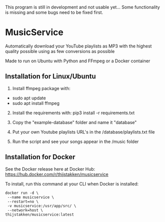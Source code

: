 This program is still in development and not usable yet...
Some functionality is missing and some bugs need to be fixed first.

# MusicService
Automatically download your YouTube playlists as MP3 with the highest quality possible using as few conversions as possible

Made to run on Ubuntu with Python and FFmpeg
or a Docker container

## Installation for Linux/Ubuntu

1. Install ffmpeg package with: 
- sudo apt update
- sudo apt install ffmpeg

2. Install the requirements with: pip3 install -r requirements.txt

3. Copy the "example-database" folder and name it "database"

4. Put your own Youtube playlists URL's in the /database/playlists.txt file

5. Run the script and see your songs appear in the /music folder


## Installation for Docker

See the Docker release here at Docker Hub:
https://hub.docker.com/r/thijstakken/musicservice

To install, run this command at your CLI when Docker is installed:
```
docker run -d \
 --name musicservice \
 --restart=no \
 -v musicservice:/usr/app/src/ \
 --network=host \
thijstakken/musicservice:latest
```
